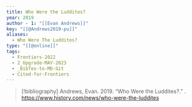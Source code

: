 ```yaml
---
title: Who Were the Luddites?
year: 2019
author - 1: "[[Evan Andrews]]"
key: "[[@Andrews2019-pu]]"
aliases:
  - Who Were The Luddites?
type: "[[@online]]"
tags:
  - Frontiers-2022
  - 2_Upgrade-MAY-2023
  - _BibTex-to-MD-Git
  - Cited-for-Frontiers
---
```


> [!bibliography]
> Andrews, Evan. 2019. “Who Were the Luddites?.” . https://www.history.com/news/who-were-the-luddites